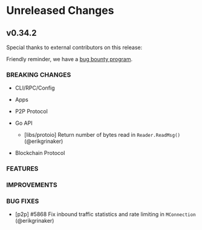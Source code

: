 # Unreleased Changes

## v0.34.2

Special thanks to external contributors on this release:

Friendly reminder, we have a [bug bounty program](https://hackerone.com/tendermint).

### BREAKING CHANGES

- CLI/RPC/Config

- Apps

- P2P Protocol

- Go API
  - [libs/protoio] Return number of bytes read in `Reader.ReadMsg()` (@erikgrinaker)

- Blockchain Protocol

### FEATURES

### IMPROVEMENTS

### BUG FIXES

- [p2p] \#5868 Fix inbound traffic statistics and rate limiting in `MConnection` (@erikgrinaker)
